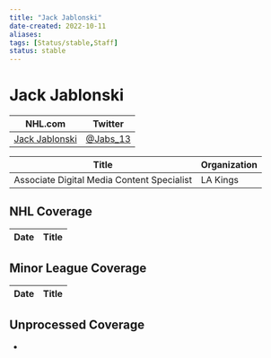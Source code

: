 ```yaml
---
title: "Jack Jablonski"
date-created: 2022-10-11
aliases: 
tags: [Status/stable,Staff]
status: stable
---
```


# Jack Jablonski

NHL.com | Twitter
-|-
[Jack Jablonski]() | [@Jabs_13](https://twitter.com/Jabs_13)

Title | Organization 
--- | ---
Associate Digital Media Content Specialist | LA Kings


## NHL  Coverage
Date | Title
---|---



## Minor League Coverage
Date | Title
---|---


## Unprocessed Coverage
- 

